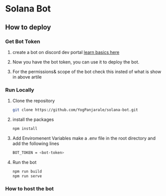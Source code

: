 # Solana Bot

## How to deploy

### Get Bot Token

1. create a bot on discord dev portal [learn basics here](<https://dev.to/vishnudileesh/building-a-discord-bot-basic-setups-4a53>)

2. Now you have the bot token, you can use it to deploy the bot.

3. For the permissions& scope of the bot check this insted of what is show in above artile

### Run Locally

1. Clone the repository

    ```bash
    git clone https://github.com/YogPanjarale/solana-bot.git
    ```

2. install the packages

    ```bash
    npm install
    ```
  
3. Add Enviromenent Variables
    make a .env file in the root directory
    and add the following lines

    ```bash
    BOT_TOKEN = <bot-token>
    ```

4. Run the bot

    ```bash
    npm run build
    npm run serve
    ```

### How to host the bot
